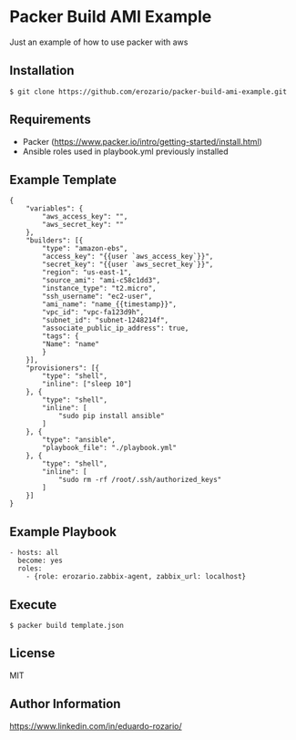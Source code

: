 Packer Build AMI Example
===========

Just an example of how to use packer with aws

Installation
------------

    $ git clone https://github.com/erozario/packer-build-ami-example.git

Requirements
------------

  - Packer (https://www.packer.io/intro/getting-started/install.html)
  - Ansible roles used in playbook.yml previously installed


Example Template
--------------
    {
        "variables": {
            "aws_access_key": "",
            "aws_secret_key": ""
        },
        "builders": [{
            "type": "amazon-ebs",
            "access_key": "{{user `aws_access_key`}}",
            "secret_key": "{{user `aws_secret_key`}}",
            "region": "us-east-1",
            "source_ami": "ami-c58c1dd3",
            "instance_type": "t2.micro",
            "ssh_username": "ec2-user",
            "ami_name": "name_{{timestamp}}",
            "vpc_id": "vpc-fa123d9h",
            "subnet_id": "subnet-1248214f",
            "associate_public_ip_address": true,
            "tags": {
            "Name": "name"
            }
        }],
        "provisioners": [{
            "type": "shell",
            "inline": ["sleep 10"]
        }, {
            "type": "shell",
            "inline": [
                "sudo pip install ansible"
            ]
        }, {
            "type": "ansible",
            "playbook_file": "./playbook.yml"
        }, {
            "type": "shell",
            "inline": [
                "sudo rm -rf /root/.ssh/authorized_keys"
            ]
        }]
    }

Example Playbook
----------------

    - hosts: all
      become: yes
      roles:
        - {role: erozario.zabbix-agent, zabbix_url: localhost}
        
Execute
----------------
 
    
    $ packer build template.json 

License
-------

MIT

Author Information
------------------
https://www.linkedin.com/in/eduardo-rozario/
